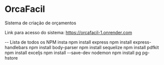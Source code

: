 # OrcaFacil
Sistema de criação de orçamentos

Link para acesso do sistema: https://orcafacil-1.onrender.com


-- Lista de todos os NPM insta
npm install express
npm install express-handlebars
npm install body-parser
npm install sequelize
npm install pdfkit
npm install exceljs
npm install --save-dev nodemon
npm install pg pg-hstore

